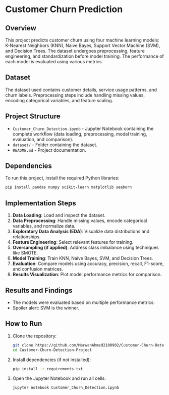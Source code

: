 # Customer Churn Prediction

## Overview
This project predicts customer churn using four machine learning models: K-Nearest Neighbors (KNN), Naive Bayes, Support Vector Machine (SVM), and Decision Trees. The dataset undergoes preprocessing, feature engineering, and standardization before model training. The performance of each model is evaluated using various metrics.

## Dataset
The dataset used contains customer details, service usage patterns, and churn labels. Preprocessing steps include handling missing values, encoding categorical variables, and feature scaling.

## Project Structure
- `Customer_Churn_Detection.ipynb` - Jupyter Notebook containing the complete workflow (data loading, preprocessing, model training, evaluation, and comparison).
- `dataset/` - Folder containing the dataset.
- `README.md` - Project documentation.

## Dependencies
To run this project, install the required Python libraries:
```bash
pip install pandas numpy scikit-learn matplotlib seaborn
```

## Implementation Steps
1. **Data Loading**: Load and inspect the dataset.
2. **Data Preprocessing**: Handle missing values, encode categorical variables, and normalize data.
3. **Exploratory Data Analysis (EDA)**: Visualize data distributions and relationships.
4. **Feature Engineering**: Select relevant features for training.
5. **Oversampling (if applied)**: Address class imbalance using techniques like SMOTE.
6. **Model Training**: Train KNN, Naive Bayes, SVM, and Decision Trees.
7. **Evaluation**: Compare models using accuracy, precision, recall, F1-score, and confusion matrices.
8. **Results Visualization**: Plot model performance metrics for comparison.

## Results and Findings
- The models were evaluated based on multiple performance metrics.
- Spoiler alert: SVM is the winner.

## How to Run
1. Clone the repository:
   ```bash
   git clone https://github.com/MarwanAhmed2100902/Customer-Churn-Detection-Project.git
   cd Customer-Churn-Detection-Project
   ```
2. Install dependencies (if not installed):
   ```bash
   pip install -r requirements.txt
   ```
3. Open the Jupyter Notebook and run all cells:
   ```bash
   jupyter notebook Customer_Churn_Detection.ipynb
   ```


